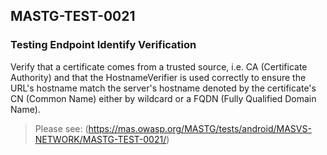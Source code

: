 ##  MASTG-TEST-0021

### Testing Endpoint Identify Verification

Verify that a certificate comes from a trusted source, i.e. CA (Certificate Authority) and that the HostnameVerifier is used correctly to ensure the URL's hostname match the server's hostname denoted by the certificate's CN (Common Name) either by wildcard or a FQDN (Fully Qualified Domain Name).

> Please see: (https://mas.owasp.org/MASTG/tests/android/MASVS-NETWORK/MASTG-TEST-0021/)